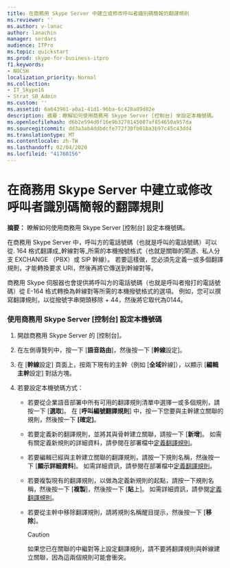 ```yaml
---
title: 在商務用 Skype Server 中建立或修改呼叫者識別碼簡報的翻譯規則
ms.reviewer: ''
ms.author: v-lanac
author: lanachin
manager: serdars
audience: ITPro
ms.topic: quickstart
ms.prod: skype-for-business-itpro
f1.keywords:
- NOCSH
localization_priority: Normal
ms.collection:
- IT_Skype16
- Strat_SB_Admin
ms.custom: ''
ms.assetid: 6a643961-a0a1-41d1-96ba-6c428a89d82e
description: 摘要：瞭解如何使用商務用 Skype Server [控制台] 來設定本機號碼。
ms.openlocfilehash: d6b2e594d0f16e9b3278145087af854650a957da
ms.sourcegitcommit: dd3a3ab4ddbdcfe772f30fb01ba3b97c45c43dd4
ms.translationtype: MT
ms.contentlocale: zh-TW
ms.lasthandoff: 02/04/2020
ms.locfileid: "41768156"
---
```

# <a name="create-or-modify-a-translation-rule-for-caller-id-presentation-in-skype-for-business-server"></a>在商務用 Skype Server 中建立或修改呼叫者識別碼簡報的翻譯規則

**摘要：** 瞭解如何使用商務用 Skype Server [控制台] 設定本機號碼。

在商務用 Skype Server 中，呼叫方的電話號碼（也就是呼叫的電話號碼）可以從. 164 格式翻譯成_幹線對等_所需的本機撥號格式（也就是關聯的閘道、私人分支 EXCHANGE （PBX）或 SIP 幹線）。 若要這樣做，您必須先定義一或多個翻譯規則，才能轉換要求 URI，然後再將它傳送到幹線對等。

商務用 Skype 伺服器也會提供將呼叫方的電話號碼（也就是呼叫者撥打的電話號碼）從 E-164 格式轉換為幹線對等所需的本機撥號格式的選項。 例如，您可以撰寫翻譯規則，以從撥號字串開頭移除 + 44，然後將它取代為0144。

### <a name="to-configure-caller-id-by-using-skype-for-business-server-control-panel"></a>使用商務用 Skype Server [控制台] 設定本機號碼

1. 開啟商務用 Skype Server 的 [控制台]。

2. 在左側導覽列中，按一下 [**語音路由**]，然後按一下 [**幹線**設定]。

3. 在 [**幹線**設定] 頁面上，按兩下現有的主幹（例如 [**全域**幹線]），以顯示 [**編輯主幹**設定] 對話方塊。

4. 若要設定本機號碼方式：

   - 若要從企業語音部署中所有可用的翻譯規則清單中選擇一或多個規則，請按一下 [**選取**]。 在 [**呼叫編號翻譯規則**] 中，按一下您要與主幹建立關聯的規則，然後按一下 **[確定]**。

   - 若要定義新的翻譯規則，並將其與骨幹建立關聯，請按一下 [**新增**]。 如需有關定義新規則的詳細資料，請參閱在部署檔中[定義翻譯規則](https://technet.microsoft.com/library/4f6b975a-77e6-474c-9171-b139d84138c2.aspx)。

   - 若要編輯已經與主幹建立關聯的翻譯規則，請按一下規則名稱，然後按一下 [**顯示詳細資料**]。 如需詳細資訊，請參閱在部署檔中[定義翻譯規則](https://technet.microsoft.com/library/4f6b975a-77e6-474c-9171-b139d84138c2.aspx)。

   - 若要複製現有的翻譯規則，以做為定義新規則的起點，請按一下規則名稱，然後按一下 [**複製**]，然後按一下 [**貼**上]。 如需詳細資訊，請參閱[定義翻譯規則](https://technet.microsoft.com/library/4f6b975a-77e6-474c-9171-b139d84138c2.aspx)。

   - 若要從主幹中移除翻譯規則，請將規則名稱醒目提示，然後按一下 [**移除**]。

     > [!CAUTION]
     > 如果您已在關聯的中繼對等上設定翻譯規則，請不要將翻譯規則與幹線建立關聯，因為這兩個規則可能會衝突。


